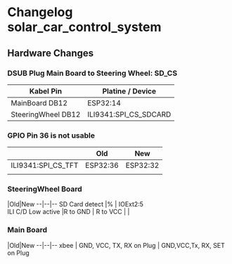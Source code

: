 # Changelog solar_car_control_system

## Hardware Changes

### DSUB Plug Main Board to Steering Wheel: SD_CS

Kabel Pin | Platine / Device
---|---
MainBoard DB12| ESP32:14 
SteeringWheel DB12 | ILI9341:SPI_CS_SDCARD 

### GPIO Pin 36 is not usable 

|                    | Old      | New      |
| ------------------ | -------- | -------- |
| ILI9341:SPI_CS_TFT | ESP32:36 | ESP32:32 |
|                    |          |          |

### SteeringWheel Board


|Old|New
--|--|--
SD Card detect |% | IOExt2:5      
ILI C/D Low active	|R to GND	| R to VCC 
	|	|  

### Main Board

|Old|New
--|--|--
 xbee | GND, VCC, TX, RX on Plug | GND,VCC,Tx, RX, SET on Plug 